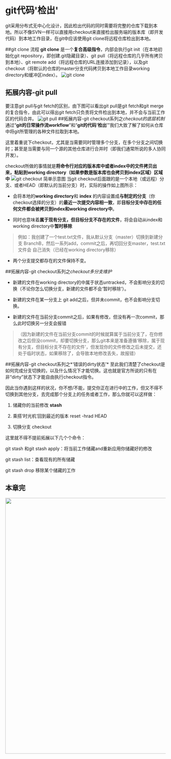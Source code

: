 # git代码'检出'
git采用分布式无中心化设计，因此检出代码的同时需要将完整的仓库下载到本地。所以不像SVN一样可以直接用checkout来直接检出服务端的版本库（即开发代码）到本地工作目录，在git中应该使用git clone将远程仓库检出到本地。

##git clone 流程
**git clone** 是一个**复合高级指令**，内部会执行git init（在本地初始化git repository，即创建.git隐藏目录）、git pull（将远程仓库的几乎所有拷贝到本地）、git remote add（将远程仓库的URL连接添加到记录），以及git checkout（将默认的仓库的master分支代码拷贝到本地工作目录working directory和缓冲区index）。 
![git clone](http://i2.muimg.com/569521/17b0563254872a85.png)
## 拓展内容-git pull
要注意git pull与git fetch的区别，由下图可以看出git pull是git fetch和git merge的复合指令，由此可以得出git fetch只负责将文件检出到本地，并不会与当前工作区的代码合并。
![git pull](http://i2.muimg.com/569521/272e46eb6608fb98.png)
##拓展内容-git checkout系列之*checkout的底层机制*
通过“**git的日常操作流workflow**”和“**git的代码‘检出**’”我们大致了解了如何从仓库中将git所管理的各种文件拉取到本地。

这里着重说下checkout，尤其是当需要同时管理多个分支，在多个分支之间切换时；甚至是当需要与同一个源的其他仓库进行合并时（即我们通常所说的多人协同开发）。

checkout所做的事情就是**将命令行对应的版本库中或者index中的文件拷贝出来，粘贴到working directory（如果参数是版本库也会拷贝到index区域）区域中**
![git checkout 简单示意图](http://img.blog.csdn.net/20160730183413406)
当git checkout后面跟的是一个本地（或远程）分支、或者HEAD（即默认的当前分支）时，实际的操作如上图所示：

 * 会将本地的**working directory**和 **index** 的内容设置成**与制定的分支**（你checkout选择的分支）的**最近一次提交内容相一致**，即**目标分支中存在的任何文件都会被拷贝到index和working directory中**。
 
* 同时也意味着**属于现有分支，但目标分支不存在的文件**，将会自动从index和working directory中**暂时移除**
> 例如：我创建了一个test.txt文件，我从默认分支（master）切换到新建分支
> BranchB，然后一系列add，commit之后，再切回分支master，test.txt文件会
> 自己消失（已经在working directory移除）

* 两个分支提交都存在的文件保持不变。

##拓展内容-git checkout系列之*checkout多分支维护*
* 新建的文件在working directory的中属于状态untracked，不会影响分支的切换（不论你怎么切换分支，新建的文件都不会‘暂时移除’）。

* 新建的文件在某一分支上 git add之后，但并未commit，也不会影响分支切换。

* 新建的文件在当前分支commit之后，如果有修改，但没有再一次commit，那么此时切换另一分支会报错

>（因为新建的文件在当前分支commit的时候就算属于当前分支了，在你修改之后但没commit，却要切换分支，那么git本来是准备遵循‘移除，属于现有分支，但目标分支不存在的文件’，但发现你的文件修改之后未提交，还处于临时状态，如果移除了，会导致本地修改丢失，故报错）

##拓展内容-git checkout系列之*‘错误的dirty状态’*
至此我们清楚了checkout是如何完成分支切换的，以及什么情况下才能切换。这也就是官方所说的只有在非“dirty”状态下才能自由执行checkout指令。

因此当你遇到这样的状况，你不想/不能，提交你正在进行中的工作，但又不得不切换到其他分支，去完成那个分支上的任务或者工作，那么你就可以这样做：

1. 储藏你的当前修改 **stash**

2. 乘搭‘时光机’回到最近的版本 reset -hrad HEAD

3. 切换分支 checkout 


这里就不得不提前拓展以下几个个命令：

git stash 和git stash apply：将当前工作储藏and重新应用你储藏好的修改

git stash list：查看现有的所有储藏

git stash drop 移除某个储藏的工作
## 本章完
<img src="http://i4.piimg.com/569521/b021492809d6b2e4.jpg" width=800>